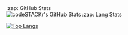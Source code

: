 <!-- <details> -->
  <summary>:zap: GitHub Stats</summary>

  <img align="left" alt="codeSTACKr's GitHub Stats" src="https://github-readme-stats.vercel.app/api?username=Hisham-Mohsen&show_icons=true&hide_border=false&title_color=ff652f&icon_color=FFE400&bg_color=09131B&text_color=ffffff&border_color=0c1a25" />

  <summary>:zap: Lang Stats</summary>

[![Top Langs](https://github-readme-stats.vercel.app/api/top-langs/?username=Hisham-Mohsen)](https://github.com/Hisham-Mohsen/Hisham-Mohsen)

<!-- </details> -->
